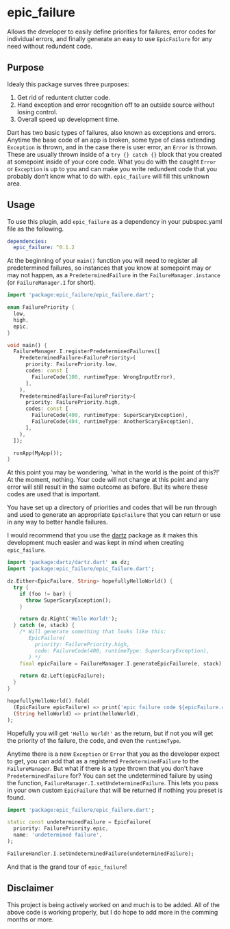 # epic_failure

Allows the developer to easily define priorities for failures, error codes for individual errors, and finally generate an easy to use `EpicFailure` for any need without redundent code.

## Purpose

Idealy this package surves three purposes:

1. Get rid of reduntent clutter code.
2. Hand exception and error recognition off to an outside source without losing control.
3. Overall speed up development time.

Dart has two basic types of failures, also known as exceptions and errors. Anytime the base code of an app is broken, some type of class extending `Exception` is thrown, and in the case there is user error, an `Error` is thrown. These are usually thrown inside of a `try {} catch {}` block that you created at somepoint inside of your core code. What you do with the caught `Error` or `Exception` is up to you and can make you write redundent code that you probably don't know what to do with. `epic_failure` will fill this unknown area.

## Usage

To use this plugin, add `epic_failure` as a dependency in your pubspec.yaml file as the following.

```yaml
dependencies:
  epic_failure: ^0.1.2
```

At the beginning of your `main()` function you will need to register all predetermined failures, so instances that you know at somepoint may or may not happen, as a `PredeterminedFailure` in the `FailureManager.instance` (or `FailureManager.I` for short).

```dart
import 'package:epic_failure/epic_failure.dart';

enum FailurePriority {
  low,
  high,
  epic,
}

void main() {
  FailureManager.I.registerPredeterminedFailures([
    PredeterminedFailure<FailurePriority>(
      priority: FailurePriority.low,
      codes: const [
        FailureCode(100, runtimeType: WrongInputError),
      ],
    ),
    PredeterminedFailure<FailurePriority>(
      priority: FailurePriority.high,
      codes: const [
        FailureCode(400, runtimeType: SuperScaryException),
        FailureCode(404, runtimeType: AnotherScaryException),
      ],
    ),
  ]);

  runApp(MyApp());
}
```

At this point you may be wondering, 'what in the world is the point of this?!' At the moment, nothing. Your code will not change at this point and any error will still result in the same outcome as before. But its where these codes are used that is important.

You have set up a directory of priorities and codes that will be run through and used to generate an appropriate `EpicFailure` that you can return or use in any way to better handle failures.

I would recommend that you use the [dartz](https://github.com/spebbe/dartz) package as it makes this development much easier and was kept in mind when creating `epic_failure`.

```dart
import 'package:dartz/dartz.dart' as dz;
import 'package:epic_failure/epic_failure.dart';

dz.Either<EpicFailure, String> hopefullyHelloWorld() {
  try {
    if (foo != bar) {
      throw SuperScaryException();
    }

    return dz.Right('Hello World!');
  } catch (e, stack) {
    /* Will generate something that looks like this:
       EpicFailure(
         priority: FailurePriority.high,
         code: FailureCode(400, runtimeType: SuperScaryException),
       ) */
    final epicFailure = FailureManager.I.generateEpicFailure(e, stack);

    return dz.Left(epicFailure);
  }
}

hopefullyHelloWorld().fold(
  (EpicFailure epicFailure) => print('epic failure code ${epicFailure.code}'),
  (String helloWorld) => print(helloWorld),
);
```

Hopefully you will get `'Hello World!'` as the return, but if not you will get the priority of the failure, the code, and even the `runtimeType`.

Anytime there is a new `Exception` or `Error` that you as the developer expect to get, you can add that as a registered `PredeterminedFailure` to the `FailureManager`. But what if there is a type thrown that you don't have `PredeterminedFailure` for? You can set the undetermined failure by using the function, `FailureManager.I.setUndeterminedFailure`. This lets you pass in your own custom `EpicFailure` that will be returned if nothing you preset is found.

```dart
import 'package:epic_failure/epic_failure.dart';

static const undeterminedFailure = EpicFailure(
  priority: FailurePriority.epic,
  name: 'undetermined failure',
);

FailureHandler.I.setUndeterminedFailure(undeterminedFailure);
```

And that is the grand tour of `epic_failure`!

## Disclaimer

This project is being actively worked on and much is to be added. All of the above code is working properly, but I do hope to add more in the comming months or more.
